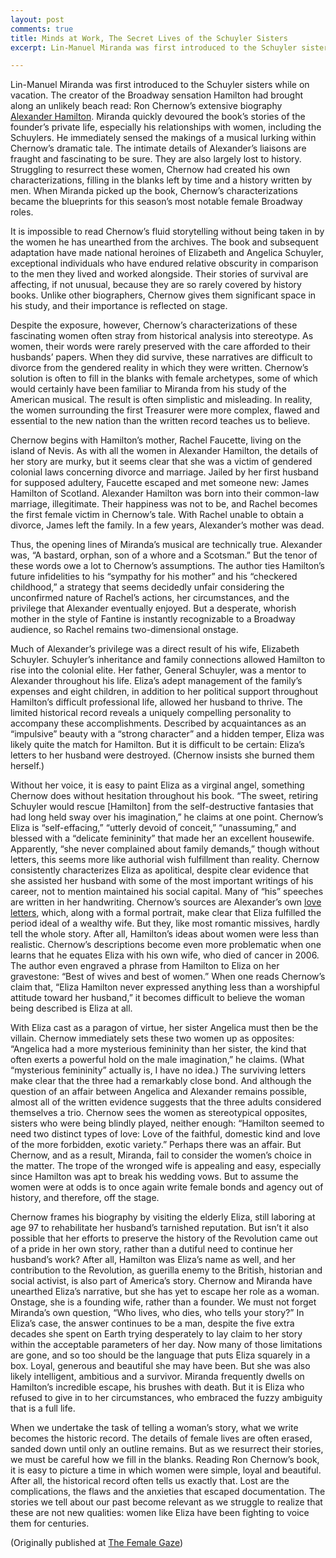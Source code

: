 ```yaml
---
layout: post
comments: true
title: Minds at Work, The Secret Lives of the Schuyler Sisters
excerpt: Lin-Manuel Miranda was first introduced to the Schuyler sisters while on vacation. The creator of the Broadway sensation ­Hamilton had brought along an unlikely beach read - Ron Chernow’s extensive biography Alexander Hamilton. Miranda quickly devoured the book’s stories of the founder’s private life, especially his relationships with women, including the Schuylers. He immediately sensed the makings of a musical lurking within Chernow’s dramatic tale. The intimate details of Alexander’s liaisons are fraught and fascinating to be sure.

---
```


Lin-Manuel Miranda was first introduced to the Schuyler sisters while on vacation. The creator of the Broadway sensation ­Hamilton had brought along an unlikely beach read: Ron Chernow’s extensive biography [Alexander Hamilton](http://www.penguinrandomhouse.com/books/292945/alexander-hamilton-by-ron-chernow/9780143034759/). Miranda quickly devoured the book’s stories of the founder’s private life, especially his relationships with women, including the Schuylers. He immediately sensed the makings of a musical lurking within Chernow’s dramatic tale. The intimate details of Alexander’s liaisons are fraught and fascinating to be sure. They are also largely lost to history. Struggling to resurrect these women, Chernow had created his own characterizations, filling in the blanks left by time and a history written by men. When Miranda picked up the book, Chernow’s characterizations became the blueprints for this season’s most notable female Broadway roles.

It is impossible to read Chernow’s fluid storytelling without being taken in by the women he has unearthed from the archives. The book and subsequent adaptation have made national heroines of Elizabeth and Angelica Schuyler, exceptional individuals who have endured relative obscurity in comparison to the men they lived and worked alongside. Their stories of survival are affecting, if not unusual, because they are so rarely covered by history books. Unlike other biographers, Chernow gives them significant space in his study, and their importance is reflected on stage.

Despite the exposure, however, Chernow’s characterizations of these fascinating women often stray from historical analysis into stereotype. As women, their words were rarely preserved with the care afforded to their husbands’ papers. When they did survive, these narratives are difficult to divorce from the gendered reality in which they were written. Chernow’s solution is often to fill in the blanks with female archetypes, some of which would certainly have been familiar to Miranda from his study of the American musical. The result is often simplistic and misleading. In reality, the women surrounding the first Treasurer were more complex, flawed and essential to the new nation than the written record teaches us to believe.

Chernow begins with Hamilton’s mother, Rachel Faucette, living on the island of Nevis. As with all the women in Alexander Hamilton, the details of her story are murky, but it seems clear that she was a victim of gendered colonial laws concerning divorce and marriage. Jailed by her first husband for supposed adultery, Faucette escaped and met someone new: James Hamilton of Scotland. Alexander Hamilton was born into their common-law marriage, illegitimate. Their happiness was not to be, and Rachel becomes the first female victim in Chernow’s tale. With Rachel unable to obtain a divorce, James left the family. In a few years, Alexander’s mother was dead.

Thus, the opening lines of Miranda’s musical are technically true. Alexander was, “A bastard, orphan, son of a whore and a Scotsman.” But the tenor of these words owe a lot to Chernow’s assumptions. The author ties Hamilton’s future infidelities to his “sympathy for his mother” and his “checkered childhood,” a strategy that seems decidedly unfair considering the unconfirmed nature of Rachel’s actions, her circumstances, and the privilege that Alexander eventually enjoyed. But a desperate, whorish mother in the style of Fantine is instantly recognizable to a Broadway audience, so Rachel remains two-dimensional onstage.

Much of Alexander’s privilege was a direct result of his wife, Elizabeth Schuyler. Schuyler’s inheritance and family connections allowed Hamilton to rise into the colonial elite. Her father, General Schuyler, was a mentor to Alexander throughout his life. Eliza’s adept management of the family’s expenses and eight children, in addition to her political support throughout Hamilton’s difficult professional life, allowed her husband to thrive. The limited historical record reveals a uniquely compelling personality to accompany these accomplishments. Described by acquaintances as an “impulsive” beauty with a “strong character” and a hidden temper, Eliza was likely quite the match for Hamilton. But it is difficult to be certain: Eliza’s letters to her husband were destroyed. (Chernow insists she burned them herself.)

Without her voice, it is easy to paint Eliza as a virginal angel, something Chernow does without hesitation throughout his book. “The sweet, retiring Schuyler would rescue [Hamilton] from the self-destructive fantasies that had long held sway over his imagination,” he claims at one point. Chernow’s Eliza is “self-effacing,” “utterly devoid of conceit,” “unassuming,” and blessed with a “delicate femininity” that made her an excellent housewife. Apparently, “she never complained about family demands,” though without letters, this seems more like authorial wish fulfillment than reality. Chernow consistently characterizes Eliza as apolitical, despite clear evidence that she assisted her husband with some of the most important writings of his career, not to mention maintained his social capital. Many of “his” speeches are written in her handwriting. Chernow’s sources are Alexander’s own [love letters](http://founders.archives.gov/documents/Hamilton/01-26-02-0001-0248), which, along with a formal portrait, make clear that Eliza fulfilled the period ideal of a wealthy wife. But they, like most romantic missives, hardly tell the whole story. After all, Hamilton’s ideas about women were less than realistic. Chernow’s descriptions become even more problematic when one learns that he equates Eliza with his own wife, who died of cancer in 2006. The author even engraved a phrase from Hamilton to Eliza on her gravestone: “Best of wives and best of women.” When one reads Chernow’s claim that, “Eliza Hamilton never expressed anything less than a worshipful attitude toward her husband,” it becomes difficult to believe the woman being described is Eliza at all.

With Eliza cast as a paragon of virtue, her sister Angelica must then be the villain. Chernow immediately sets these two women up as opposites: “Angelica had a more mysterious femininity than her sister, the kind that often exerts a powerful hold on the male imagination,” he claims. (What “mysterious femininity” actually is, I have no idea.) The surviving letters make clear that the three had a remarkably close bond. And although the question of an affair between Angelica and Alexander remains possible, almost all of the written evidence suggests that the three adults considered themselves a trio. Chernow sees the women as stereotypical opposites, sisters who were being blindly played, neither enough: “Hamilton seemed to need two distinct types of love: Love of the faithful, domestic kind and love of the more forbidden, exotic variety.” Perhaps there was an affair. But Chernow, and as a result, Miranda, fail to consider the women’s choice in the matter. The trope of the wronged wife is appealing and easy, especially since Hamilton was apt to break his wedding vows. But to assume the women were at odds is to once again write female bonds and agency out of history, and therefore, off the stage.

Chernow frames his biography by visiting the elderly Eliza, still laboring at age 97 to rehabilitate her husband’s tarnished reputation. But isn’t it also possible that her efforts to preserve the history of the Revolution came out of a pride in her own story, rather than a dutiful need to continue her husband’s work? After all, Hamilton was Eliza’s name as well, and her contribution to the Revolution, as guerilla enemy to the British, historian and social activist, is also part of America’s story. Chernow and Miranda have unearthed Eliza’s narrative, but she has yet to escape her role as a woman. Onstage, she is a founding wife, rather than a founder. We must not forget Miranda’s own question, “Who lives, who dies, who tells your story?” In Eliza’s case, the answer continues to be a man, despite the five extra decades she spent on Earth trying desperately to lay claim to her story within the acceptable parameters of her day. Now many of those limitations are gone, and so too should be the language that puts Eliza squarely in a box. Loyal, generous and beautiful she may have been. But she was also likely intelligent, ambitious and a survivor. Miranda frequently dwells on Hamilton’s incredible escape, his brushes with death. But it is Eliza who refused to give in to her circumstances, who embraced the fuzzy ambiguity that is a full life.

When we undertake the task of telling a woman’s story, what we write becomes the historic record. The details of female lives are often erased, sanded down until only an outline remains. But as we resurrect their stories, we must be careful how we fill in the blanks. Reading Ron Chernow’s book, it is easy to picture a time in which women were simple, loyal and beautiful. After all, the historical record often tells us exactly that. Lost are the complications, the flaws and the anxieties that escaped documentation. The stories we tell about our past become relevant as we struggle to realize that these are not new qualities: women like Eliza have been fighting to voice them for centuries.

(Originally published at [The Female Gaze](https://thefemalegaze.org/2016/06/23/minds-at-work-the-secret-lives-of-the-schuyler-sisters/))

